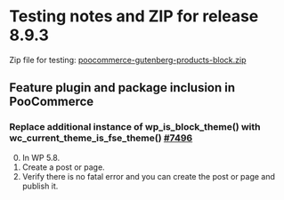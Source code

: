 # Testing notes and ZIP for release 8.9.3

Zip file for testing: [poocommerce-gutenberg-products-block.zip](https://github.com/poocommerce/poocommerce-blocks/files/10332606/poocommerce-gutenberg-products-block.zip)

## Feature plugin and package inclusion in PooCommerce

### Replace additional instance of wp_is_block_theme() with wc_current_theme_is_fse_theme() [#7496](https://github.com/poocommerce/poocommerce-blocks/pull/7496)

0. In WP 5.8.
1. Create a post or page.
2. Verify there is no fatal error and you can create the post or page and publish it.

